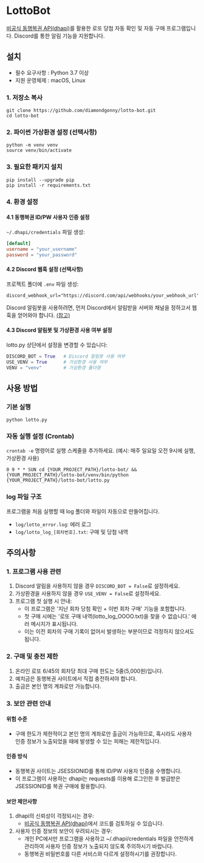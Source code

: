 # LottoBot

[비공식 동행복권 API(dhapi)](https://github.com/roeniss/dhlottery-api)를 활용한 로또 당첨 자동 확인 및 자동 구매 프로그램입니다. Discord를 통한 알림 기능을 지원합니다.


## 설치

- 필수 요구사항 : Python 3.7 이상
- 지원 운영체제 : macOS, Linux

### 1. 저장소 복사
```shell
git clone https://github.com/diamondgonny/lotto-bot.git
cd lotto-bot
```

### 2. 파이썬 가상환경 설정 (선택사항)
```shell
python -m venv venv
source venv/bin/activate
```

### 3. 필요한 패키지 설치
```shell
pip install --upgrade pip
pip install -r requirements.txt
```

### 4. 환경 설정
#### 4.1 동행복권 ID/PW 사용자 인증 설정
`~/.dhapi/credentials` 파일 생성:
```toml
[default]
username = "your_username"
password = "your_password"
```

#### 4.2 Discord 웹훅 설정 (선택사항)
프로젝트 폴더에 `.env` 파일 생성:
```env
discord_webhook_url="https://discord.com/api/webhooks/your_webhook_url"
```
Discord 알림봇을 사용하려면, 먼저 Discord에서 알림받을 서버와 채널을 정하고서 웹훅을 얻어와야 합니다. [(참고)](https://discordbot.tistory.com/35)

#### 4.3 Discord 알림봇 및 가상환경 사용 여부 설정
lotto.py 상단에서 설정을 변경할 수 있습니다:
```python
DISCORD_BOT = True   # Discord 알림봇 사용 여부
USE_VENV = True      # 가상환경 사용 여부
VENV = "venv"        # 가상환경 폴더명
```


## 사용 방법

### 기본 실행
```shell
python lotto.py
```

### 자동 실행 설정 (Crontab)
`crontab -e` 명령어로 실행 스케줄을 추가하세요. (예시: 매주 일요일 오전 9시에 실행, 가상환경 사용)
```shell
0 9 * * SUN cd {YOUR_PROJECT_PATH}/lotto-bot/ && {YOUR_PROJECT_PATH}/lotto-bot/venv/bin/python {YOUR_PROJECT_PATH}/lotto-bot/lotto.py
```

### log 파일 구조
프로그램을 처음 실행할 때 log 폴더와 파일이 자동으로 만들어집니다.
- `log/lotto_error.log`: 에러 로그
- `log/lotto_log_[회차번호].txt`: 구매 및 당첨 내역


## 주의사항

### 1. 프로그램 사용 관련
1. Discord 알림을 사용하지 않을 경우 `DISCORD_BOT = False`로 설정하세요.
2. 가상환경을 사용하지 않을 경우 `USE_VENV = False`로 설정하세요.
3. 프로그램 첫 실행 시 안내:
    - 이 프로그램은 '지난 회차 당첨 확인 + 이번 회차 구매' 기능을 포함합니다.
    - 첫 구매 시에는 '로또 구매 내역(lotto_log_OOOO.txt)을 찾을 수 없습니다.' 에러 메시지가 표시됩니다.
    - 이는 이전 회차의 구매 기록이 없어서 발생하는 부분이므로 걱정하지 않으셔도 됩니다.

### 2. 구매 및 충전 제한
1. 온라인 로또 6/45의 회차당 최대 구매 한도는 5줄(5,000원)입니다.
2. 예치금은 동행복권 사이트에서 직접 충전하셔야 합니다.
3. 출금은 본인 명의 계좌로만 가능합니다.

### 3. 보안 관련 안내
#### 위험 수준
- 구매 한도가 제한적이고 본인 명의 계좌로만 출금이 가능하므로, 혹시라도 사용자 인증 정보가 노출되었을 때에 발생할 수 있는 피해는 제한적입니다.
#### 인증 방식
- 동행복권 사이트는 JSESSIONID를 통해 ID/PW 사용자 인증을 수행합니다.
- 이 프로그램이 사용하는 dhapi는 requests를 이용해 로그인한 후 발급받은 JSESSIONID를 복권 구매에 활용합니다.
#### 보안 제안사항
1. dhapi의 신뢰성이 걱정되시는 경우:
    - [비공식 동행복권 API(dhapi)](https://github.com/roeniss/dhlottery-api)에서 코드를 검토하실 수 있습니다.
2. 사용자 인증 정보의 보안이 우려되시는 경우:
    - 개인 PC에서만 프로그램을 사용하고 ~/.dhapi/credentials 파일을 안전하게 관리하여 사용자 인증 정보가 노출되지 않도록 주의하시기 바랍니다.
    - 동행복권 비밀번호를 다른 서비스와 다르게 설정하시기를 권장합니다.
